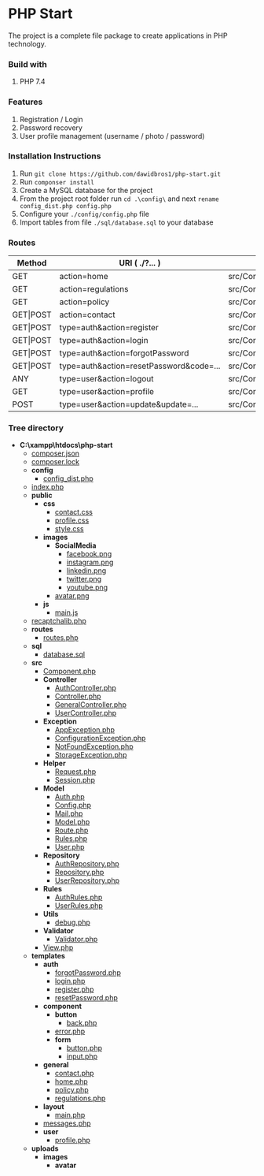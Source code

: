 # PHP Start
The project is a complete file package to create applications in PHP technology.

### Build with
1. PHP 7.4

### Features
1. Registration / Login
2. Password recovery
3. User profile management (username / photo / password)

### Installation Instructions
1. Run `git clone https://github.com/dawidbros1/php-start.git`
2. Run `componser install`
3. Create a MySQL database for the project
4. From the project root folder run `cd .\config\` and next `rename config_dist.php config.php`
5. Configure your `./config/config.php` file
6. Import tables from file `./sql/database.sql` to your database

### Routes
| Method | URI ( ./?... ) | Action | Name |
| --- | --- | --- | --- |
| GET | action=home | src/Controller/GeneralController@homeAction | home |
| GET | action=regulations | src/Controller/GeneralController@policyAction | regulations |
| GET | action=policy | src/Controller/GeneralController@regulationsAction | pollicy |
| GET\|POST | action=contact| src/Controller/GeneralController@contactAction | contact |
| GET\|POST | type=auth&action=register | src/Controller/AuthController@registerAction | auth.register |
| GET\|POST | type=auth&action=login | src/Controller/AuthController@loginAction | auth.login |
| GET\|POST | type=auth&action=forgotPassword | src/Controller/AuthController@forgotPasswordAction | auth.forgotPassword |
| GET\|POST | type=auth&action=resetPassword&code=... | src/Controller/AuthController@resetPasswordAction | auth.resetPassword |
| ANY | type=user&action=logout | src/Controller/UserController@logoutAction | user.logout |
| GET | type=user&action=profile | src/Controller/UserController@profileAction | user.profile |
| POST | type=user&action=update&update=... | src/Controller/UserController@updateAction | user.update |

### Tree directory
- __C:\\xampp\\htdocs\\php\-start__
   - [composer.json](composer.json)
   - [composer.lock](composer.lock)
   - __config__
     - [config\_dist.php](config/config_dist.php)
   - [index.php](index.php)
   - __public__
     - __css__
       - [contact.css](public/css/contact.css)
       - [profile.css](public/css/profile.css)
       - [style.css](public/css/style.css)
     - __images__
       - __SocialMedia__
         - [facebook.png](public/images/SocialMedia/facebook.png)
         - [instagram.png](public/images/SocialMedia/instagram.png)
         - [linkedin.png](public/images/SocialMedia/linkedin.png)
         - [twitter.png](public/images/SocialMedia/twitter.png)
         - [youtube.png](public/images/SocialMedia/youtube.png)
       - [avatar.png](public/images/avatar.png)
     - __js__
       - [main.js](public/js/main.js)
   - [recaptchalib.php](recaptchalib.php)
   - __routes__
     - [routes.php](routes/routes.php)
   - __sql__
     - [database.sql](sql/database.sql)
   - __src__
     - [Component.php](src/Component.php)
     - __Controller__
       - [AuthController.php](src/Controller/AuthController.php)
       - [Controller.php](src/Controller/Controller.php)
       - [GeneralController.php](src/Controller/GeneralController.php)
       - [UserController.php](src/Controller/UserController.php)
     - __Exception__
       - [AppException.php](src/Exception/AppException.php)
       - [ConfigurationException.php](src/Exception/ConfigurationException.php)
       - [NotFoundException.php](src/Exception/NotFoundException.php)
       - [StorageException.php](src/Exception/StorageException.php)
     - __Helper__
       - [Request.php](src/Helper/Request.php)
       - [Session.php](src/Helper/Session.php)
     - __Model__
       - [Auth.php](src/Model/Auth.php)
       - [Config.php](src/Model/Config.php)
       - [Mail.php](src/Model/Mail.php)
       - [Model.php](src/Model/Model.php)
       - [Route.php](src/Model/Route.php)
       - [Rules.php](src/Model/Rules.php)
       - [User.php](src/Model/User.php)
     - __Repository__
       - [AuthRepository.php](src/Repository/AuthRepository.php)
       - [Repository.php](src/Repository/Repository.php)
       - [UserRepository.php](src/Repository/UserRepository.php)
     - __Rules__
       - [AuthRules.php](src/Rules/AuthRules.php)
       - [UserRules.php](src/Rules/UserRules.php)
     - __Utils__
       - [debug.php](src/Utils/debug.php)
     - __Validator__
       - [Validator.php](src/Validator/Validator.php)
     - [View.php](src/View.php)
   - __templates__
     - __auth__
       - [forgotPassword.php](templates/auth/forgotPassword.php)
       - [login.php](templates/auth/login.php)
       - [register.php](templates/auth/register.php)
       - [resetPassword.php](templates/auth/resetPassword.php)
     - __component__
       - __button__
         - [back.php](templates/component/button/back.php)
       - [error.php](templates/component/error.php)
       - __form__
         - [button.php](templates/component/form/button.php)
         - [input.php](templates/component/form/input.php)
     - __general__
       - [contact.php](templates/general/contact.php)
       - [home.php](templates/general/home.php)
       - [policy.php](templates/general/policy.php)
       - [regulations.php](templates/general/regulations.php)
     - __layout__
       - [main.php](templates/layout/main.php)
     - [messages.php](templates/messages.php)
     - __user__
       - [profile.php](templates/user/profile.php)
   - __uploads__
     - __images__
       - __avatar__
